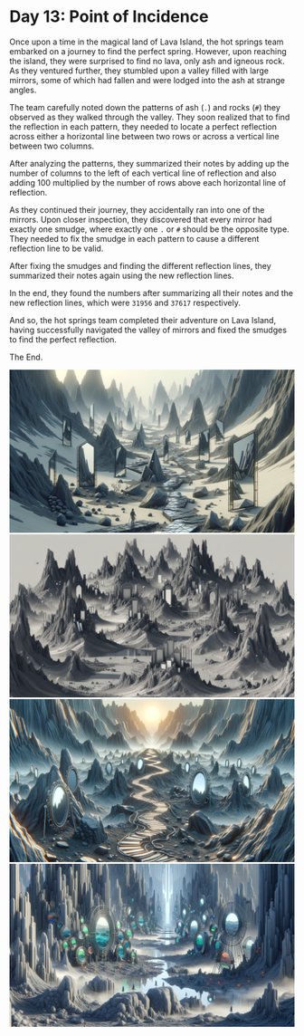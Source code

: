 # Day 13: Point of Incidence

Once upon a time in the magical land of Lava Island, the hot springs team embarked on a journey to find the perfect
spring. However, upon reaching the island, they were surprised to find no lava, only ash and igneous rock. As they
ventured further, they stumbled upon a valley filled with large mirrors, some of which had fallen and were lodged into
the ash at strange angles.

The team carefully noted down the patterns of ash (`.`) and rocks (`#`) they observed as they walked through the valley.
They soon realized that to find the reflection in each pattern, they needed to locate a perfect reflection across either
a horizontal line between two rows or across a vertical line between two columns.

After analyzing the patterns, they summarized their notes by adding up the number of columns to the left of each
vertical line of reflection and also adding 100 multiplied by the number of rows above each horizontal line of
reflection.

As they continued their journey, they accidentally ran into one of the mirrors. Upon closer inspection, they discovered
that every mirror had exactly one smudge, where exactly one `.` or `#` should be the opposite type. They needed to fix
the smudge in each pattern to cause a different reflection line to be valid.

After fixing the smudges and finding the different reflection lines, they summarized their notes again using the new
reflection lines.

In the end, they found the numbers after summarizing all their notes and the new reflection lines, which were `31956`
and `37617` respectively.

And so, the hot springs team completed their adventure on Lava Island, having successfully navigated the valley of
mirrors and fixed the smudges to find the perfect reflection.

The End.

![img_01.png](img_01.png)
![img_02.png](img_02.png)
![img_03.png](img_03.png)
![img_04.png](img_04.png)